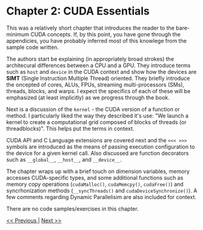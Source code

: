 # Chapter 2: CUDA Essentials

This was a relatively short chapter that introduces the reader to the bare-minimum CUDA concepts. If, by this point, you have gone through the appendicies, you have probably inferred most of this knowlege from the sample code written.

The authors start be explaining (in appropriately broad strokes) the architecural differences between a CPU and a GPU. They introduce terms such as `host` and `device` in the CUDA context and show how the devices are __SIMT__ (Single Instruction Multiple Thread) oriented. They briefly introduce the oncepted of cores, ALUs, FPUs, streaming multi-processors (SMs), threads, blocks, and warps. I expect the specifics of each of these will be emphasized (at least implicitly) as we progress through the book.

Next is a discussion of the `kernel` - the CUDA version of a function or method. I particularly liked the way they described it's use: "We launch a kernel to create a computational grid composed of blocks of threads (or threadblocks)". This helps put the terms in context.

CUDA API and C Language extensions are covered next and the `<<< >>>` symbols are introduced as the means of passing execution configuration to the device for a given kernel call. Also discussed are function decorators such as `__global__`, `__host__`, and `__device__`.

The chapter wraps up with a brief touch on dimension variables, memory accesses CUDA-specific types, and some additional functions such as memory copy operations (`cudaMalloc()`, `cudaMemcpy()`, `cudaFree()`) and syncrhonization methods (`__syncThreads()` and `cudaDeviceSynchronize()`). A few comments regarding Dynamic Parallelisim are also included for context.

There are no code samples/exercises in this chapter.

[<< Previous ](../Chapter_01/readme.md)
|
[ Next >>](../Chapter_02/readme.md)
